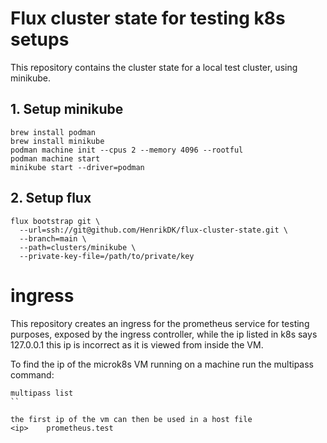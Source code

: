 # Flux cluster state for testing k8s setups
This repository contains the cluster state for a local test cluster, using minikube.


## 1. Setup minikube

```
brew install podman
brew install minikube
podman machine init --cpus 2 --memory 4096 --rootful 
podman machine start
minikube start --driver=podman
```

## 2. Setup flux
```
flux bootstrap git \
  --url=ssh://git@github.com/HenrikDK/flux-cluster-state.git \
  --branch=main \
  --path=clusters/minikube \
  --private-key-file=/path/to/private/key
```

# ingress
This repository creates an ingress for the prometheus service for testing purposes, exposed by the ingress controller, while the ip listed in k8s says 127.0.0.1 this ip is incorrect as it is viewed from inside the VM. 

To find the ip of the microk8s VM running on a machine run the multipass command:
```
multipass list
``

the first ip of the vm can then be used in a host file
<ip>    prometheus.test
